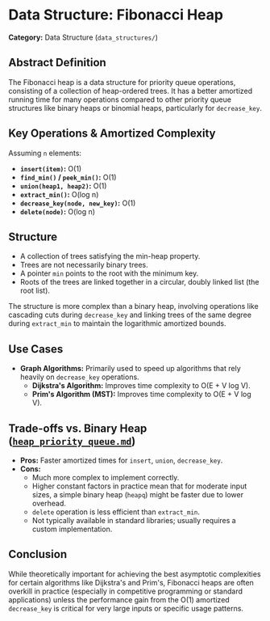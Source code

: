 # Data Structure: Fibonacci Heap

**Category:** Data Structure (`data_structures/`)

## Abstract Definition

The Fibonacci heap is a data structure for priority queue operations, consisting of a collection of heap-ordered trees. It has a better amortized running time for many operations compared to other priority queue structures like binary heaps or binomial heaps, particularly for `decrease_key`.

## Key Operations & Amortized Complexity

Assuming `n` elements:

*   **`insert(item)`:** O(1)
*   **`find_min()` / `peek_min()`:** O(1)
*   **`union(heap1, heap2)`:** O(1)
*   **`extract_min()`:** O(log n)
*   **`decrease_key(node, new_key)`:** O(1)
*   **`delete(node)`:** O(log n)

## Structure

*   A collection of trees satisfying the min-heap property.
*   Trees are not necessarily binary trees.
*   A pointer `min` points to the root with the minimum key.
*   Roots of the trees are linked together in a circular, doubly linked list (the root list).

The structure is more complex than a binary heap, involving operations like cascading cuts during `decrease_key` and linking trees of the same degree during `extract_min` to maintain the logarithmic amortized bounds.

## Use Cases

*   **Graph Algorithms:** Primarily used to speed up algorithms that rely heavily on `decrease_key` operations.
    *   **Dijkstra's Algorithm:** Improves time complexity to O(E + V log V).
    *   **Prim's Algorithm (MST):** Improves time complexity to O(E + V log V).

## Trade-offs vs. Binary Heap ([`heap_priority_queue.md`](./heap_priority_queue.md))

*   **Pros:** Faster amortized times for `insert`, `union`, `decrease_key`.
*   **Cons:**
    *   Much more complex to implement correctly.
    *   Higher constant factors in practice mean that for moderate input sizes, a simple binary heap (`heapq`) might be faster due to lower overhead.
    *   `delete` operation is less efficient than `extract_min`.
    *   Not typically available in standard libraries; usually requires a custom implementation.

## Conclusion

While theoretically important for achieving the best asymptotic complexities for certain algorithms like Dijkstra's and Prim's, Fibonacci heaps are often overkill in practice (especially in competitive programming or standard applications) unless the performance gain from the O(1) amortized `decrease_key` is critical for very large inputs or specific usage patterns. 